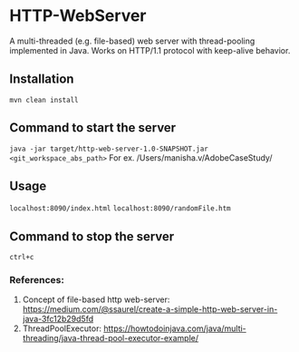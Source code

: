 # HTTP-WebServer
A multi-threaded (e.g. file-based) web server with thread-pooling implemented in Java.
Works on HTTP/1.1 protocol with keep-alive behavior.

## Installation
`mvn clean install`

## Command to start the server
`java -jar target/http-web-server-1.0-SNAPSHOT.jar <git_workspace_abs_path>`
For ex. /Users/manisha.v/AdobeCaseStudy/

## Usage
`localhost:8090/index.html`
`localhost:8090/randomFile.htm`

## Command to stop the server
`ctrl+c`

### References:
 1. Concept of file-based http web-server: https://medium.com/@ssaurel/create-a-simple-http-web-server-in-java-3fc12b29d5fd
 2. ThreadPoolExecutor: https://howtodoinjava.com/java/multi-threading/java-thread-pool-executor-example/


